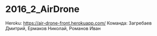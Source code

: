 # 2016_2_AirDrone

Heroku: https://air-drone-front.herokuapp.com/
Команда: Загребаев Дмитрий, Ермаков Николай, Романов Иван
